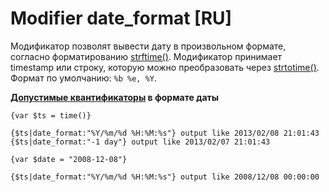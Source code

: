 Modifier date_format [RU]
=========================

Модификатор позволят вывести дату в произвольном формате, согласно форматированию [strftime()](http://docs.php.net/strftime).
Модификатор принимает timestamp или строку, которую можно преобразовать через [strtotime()](http://docs.php.net/strtotime).
Формат по умолчанию: `%b %e, %Y`.


**[Допустимые квантификаторы](http://docs.php.net/strftime#refsect1-function.strftime-parameters) в формате даты**


```smarty
{var $ts = time()}

{$ts|date_format:"%Y/%m/%d %H:%M:%s"} output like 2013/02/08 21:01:43
{$ts|date_format:"-1 day"} output like 2013/02/07 21:01:43

{var $date = "2008-12-08"}

{$ts|date_format:"%Y/%m/%d %H:%M:%s"} output like 2008/12/08 00:00:00
```